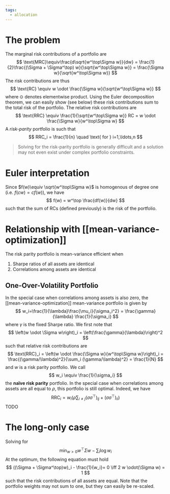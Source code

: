 ```yaml
---
tags:
  - allocation
---
```


# The problem
The marginal risk contributions of a portfolio are
$$
\text{MRC}\equiv\frac{d\sqrt{w^\top\Sigma w}}{dw} = \frac{1}{2}\frac{(\Sigma + \Sigma^\top) w}{\sqrt{w^\top\Sigma w}} = \frac{\Sigma w}{\sqrt{w^\top\Sigma w}}
$$
The risk contributions are thus 
$$
\text{RC} \equiv w \odot \frac{\Sigma w}{\sqrt{w^\top\Sigma w}}
$$
where $\odot$ denotes elementwise product. Using the Euler decomposition theorem, we can easily show (see below) these risk contributions sum to the total risk of the portfolio.
The relative risk contributions are 
$$
\text{RRC} \equiv \frac{1}{\sqrt{w^\top\Sigma w}} RC = w \odot \frac{\Sigma w}{w^\top\Sigma w}
$$
A *risk-parity* portfolio is such that 
$$
RRC_i = \frac{1}{n} \quad \text{ for } i=1,\ldots,n
$$
>Solving for the risk-parity portfolio is generally difficult and a solution may not even exist under complex portfolio constraints.
# Euler interpretation

Since $f(w)\equiv \sqrt{w^\top\Sigma w}$ is homogenous of degree one (i.e. $f(cw)=cf(w)$), we have
$$
f(w) = w^\top \frac{df(w)}{dw} 
$$
such that the sum of RCs (defined previously) is the risk of the portfolio.
# Relationship with [[mean-variance-optimization]]

The risk parity portfolio is mean-variance efficient when
1. Sharpe ratios of all assets are identical
2. Correlations among assets are identical
## One-Over-Volatility Portfolio
In the special case when correlations among assets is also zero, the [[mean-variance-optimization]] mean-variance portfolio is given by
$$
w_i=\frac{1}{\lambda}\frac{\mu_i}{\sigma_i^2} = \frac{\gamma}{\lambda} \frac{1}{\sigma_i} 
$$
where $\gamma$ is the fixed Sharpe ratio.
We first note that 
$$
\left(w \odot \Sigma w\right)_i = \left(\frac{\gamma}{\lambda}\right)^2 
$$
such that relative risk contributions are
$$
\text{RRC}_i = \left(w \odot \frac{\Sigma w}{w^\top\Sigma w}\right)_i = \frac{(\gamma/\lambda)^2}{\sum_i (\gamma/\lambda)^2} = \frac{1}{N}
$$
and $w$ is a risk parity portfolio. We call
$$
w_i \equiv \frac{1}{\sigma_i}
$$
the **naïve risk parity** portfolio.
In the special case when correlations among assets are all equal to $\rho$, this portfolio is still optimal. Indeed, we have
$$
\text{RRC}_i = w_i \left(\rho\sum_{i\neq j} (\sigma\sigma^\top)_{ij} + (\sigma\sigma^\top)_{ii}\right)
$$
TODO
# The long-only case
Solving for
$$
\min_{w>0} w^\top\Sigma w - \sum_i \log w_i
$$
At the optimum, the following equation must hold
$$
((\Sigma + \Sigma^\top)w)_i - \frac{1}{w_i}= 0 \iff 2 w \odot(\Sigma w) = 1
$$
such that the risk contributions of all assets are equal. Note that the portfolio weights may not sum to one, but they can easily be re-scaled.